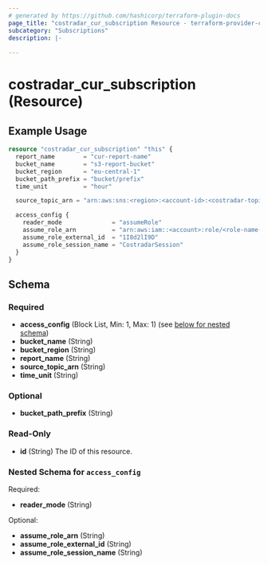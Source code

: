 ```yaml
---
# generated by https://github.com/hashicorp/terraform-plugin-docs
page_title: "costradar_cur_subscription Resource - terraform-provider-costradar"
subcategory: "Subscriptions"
description: |-
  
---
```


# costradar_cur_subscription (Resource)



## Example Usage

```terraform
resource "costradar_cur_subscription" "this" {
  report_name        = "cur-report-name"
  bucket_name        = "s3-report-bucket"
  bucket_region      = "eu-central-1"
  bucket_path_prefix = "bucket/prefix"
  time_unit          = "hour"

  source_topic_arn = "arn:aws:sns:<region>:<account-id>:<costradar-topic>"

  access_config {
    reader_mode              = "assumeRole"
    assume_role_arn          = "arn:aws:iam::<account>:role/<role-name-with-path>"
    assume_role_external_id  = "1I8d2lI9D"
    assume_role_session_name = "CostradarSession"
  }
}
```

<!-- schema generated by tfplugindocs -->
## Schema

### Required

- **access_config** (Block List, Min: 1, Max: 1) (see [below for nested schema](#nestedblock--access_config))
- **bucket_name** (String)
- **bucket_region** (String)
- **report_name** (String)
- **source_topic_arn** (String)
- **time_unit** (String)

### Optional

- **bucket_path_prefix** (String)

### Read-Only

- **id** (String) The ID of this resource.

<a id="nestedblock--access_config"></a>
### Nested Schema for `access_config`

Required:

- **reader_mode** (String)

Optional:

- **assume_role_arn** (String)
- **assume_role_external_id** (String)
- **assume_role_session_name** (String)


